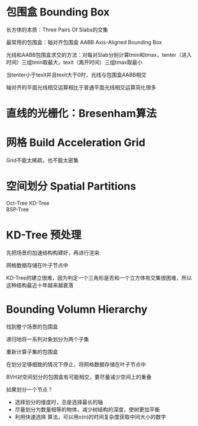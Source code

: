 # 包围盒 Bounding Box

长方体的本质：Three Pairs Of Slabs的交集

最常用的包围盒：轴对齐包围盒 AABB Axis-Aligned Bounding Box

光线和AABB包围盒求交的方法：对每对Slab分别计算tmin和tmax，tenter（进入时间）三组tmin取最大，texit（离开时间）三组tmax取最小

当tenter小于texit并且texit大于0时，光线与包围盒AABB相交

轴对齐的平面光线相交运算相比于普通平面光线相交运算简化很多

# 直线的光栅化：Bresenham算法

# 网格 Build Acceleration Grid

Grid不能太稀疏，也不能太密集

# 空间划分 Spatial Partitions

Oct-Tree
KD-Tree  
BSP-Tree

# KD-Tree 预处理

先把场景的加速结构构建好，再进行渲染

网格数据存储在叶子节点中

KD-Tree的建立很难，因为判定一个三角形是否和一个立方体有交集很困难，所以这种结构最近十年越来越衰落

# Bounding Volumn Hierarchy

找到整个场景的包围盒

递归地将一系列对象划分为两个子集

重新计算子集的包围盒

在划分足够细致的情况下停止，将网格数据存储在叶子节点中

BVH对空间划分的包围盒有可能相交，要尽量减少空间上的重叠

如果划分一个节点？
- 选择划分的维度时，总是选择最长的轴
- 尽量划分为数量相等的物体，减少树结构的深度，使树更加平衡
- 利用快速选择 算法，可以用o(n)的时间复杂度获取中间大小的数字
